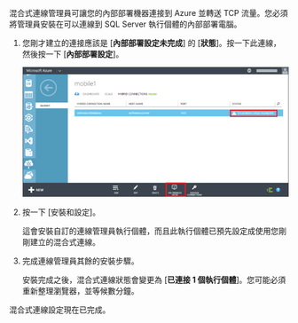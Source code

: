 
混合式連線管理員可讓您的內部部署機器連接到 Azure 並轉送 TCP 流量。您必須將管理員安裝在可以連線到 SQL Server 執行個體的內部部署電腦。

1. 您剛才建立的連接應該是 [**內部部署設定未完成**] 的 [**狀態**]。按一下此連線，然後按一下 [**內部部署設定**]。
   
    ![On-Premises Setup](./media/hybrid-connections-install-connection-manager/5-1.png)
2. 按一下 [安裝和設定]。
   
    這會安裝自訂的連線管理員執行個體，而且此執行個體已預先設定成使用您剛剛建立的混合式連線。
3. 完成連線管理員其餘的安裝步驟。
   
    安裝完成之後，混合式連線狀態會變更為 [**已連接 1 個執行個體**]。您可能必須重新整理瀏覽器，並等候數分鐘。

混合式連線設定現在已完成。

<!---HONumber=Oct15_HO3-->